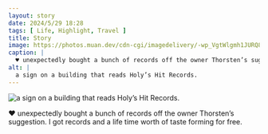```yaml
---
layout: story
date: 2024/5/29 18:28
tags: [ Life, Highlight, Travel ]
title: Story
image: https://photos.muan.dev/cdn-cgi/imagedelivery/-wp_VgtWlgmh1JURQ8t1mg/a5a92c4e-b9f7-4a4e-0aa6-de66ee175200/public
caption: |
  ♥︎ unexpectedly bought a bunch of records off the owner Thorsten’s suggestion. I got records, plus a life time worth of taste forming for free. What a deal!
alt: |
  a sign on a building that reads Holy’s Hit Records.
---
```


![a sign on a building that reads Holy’s Hit Records.](https://photos.muan.dev/cdn-cgi/imagedelivery/-wp_VgtWlgmh1JURQ8t1mg/a5a92c4e-b9f7-4a4e-0aa6-de66ee175200/public)

♥︎ unexpectedly bought a bunch of records off the owner Thorsten’s suggestion. I got records and a life time worth of taste forming for free.
